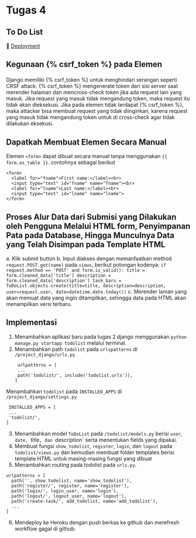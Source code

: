 # Tugas 4 
## To Do List
📁 [Deployment](https://tugas2pbpjasmine.herokuapp.com/todolist/)

## Kegunaan {% csrf_token %} pada Elemen <form>

Django memiliki {% csrf_token %} untuk menghindari serangan seperti CRSF attack. {% csrf_token %} mengenerate token dari sisi server saat merender halaman dan mencross-check token jika ada request lain yang masuk. Jika request yang masuk tidak mengandung token, maka request itu tidak akan dieksekusi.
Jika pada elemen <form> tidak terdapat {% csrf_token %}, maka attacker bisa membuat request yang tidak diinginkan, karena request yang masuk tidak mengandung token untuk di cross-check agar tidak dilakukan eksekusi.

## Dapatkah Membuat Elemen <form> Secara Manual
Elemen `<form>` dapat dibuat secara manual tanpa menggunakan `{{ form.as_table }}`. contohnya sebagai berikut
```
<form>
  <label for="fname">First name:</label><br>
  <input type="text" id="fname" name="fname"><br>
  <label for="lname">Last name:</label><br>
  <input type="text" id="lname" name="lname">
</form>
```

## Proses Alur Data dari Submisi yang Dilakukan oleh Pengguna Melalui HTML form, Penyimpanan Pata pada Database, Hingga Munculnya Data yang Telah Disimpan pada Template HTML

  a. Klik submit button
  b. Input diakses dengan memanfaatkan method `request.POST.get(name)` pada `views`, berikut potongan kodenya:
     ```
     if request.method == 'POST' and form.is_valid():
        title = form.cleaned_data['title']
        description = form.cleaned_data['description']
        task_baru = ToDoList.objects.create(title=title, description=description,
                                            user=request.user, date=datetime.date.today())
     ```
  c. Merender laman yang akan memuat data yang ingin ditampilkan, sehingga data pada HTML akan menampilkan versi terbaru.
  
## Implementasi
1. Menambahkan aplikasi baru pada tugas 2 django menggunakan `python manage.py startapp todolist` melalui terminal.
2. Menambahkan path `todolist` pada `urlspatterns` di `/project_django/urls.py`
   ```
    urlpatterns = [
    ...
    path('todolist/', include('todolist.urls')),
   ]
   ```
  Menambahkan `todolist` pada `INSTALLED_APPS` di `/project_django/settings.py`
   ```
    INSTALLED_APPS = [
    ...
    'todolist/',
   ]
   ```
3. Menambahkan model `ToDoList` pada `/todolist/models.py` berisi `user`, `date, `title`, dan `description` serta menentukan fields yang dipakai.
4. Membuat fungsi `show_todolist`, `register`, `login`, dan `logout` pada `todolist/views.py` dan kemudian membuat folder templates berisi template HTML untuk masing-masing fungsi yang dibuat
5. Menambahkan routing pada todolist pada `urls.py`.
  ```
  urlpatterns = [
    path('', show_todolist, name='show_todolist'),
    path('register/', register, name='register'),
    path('login/', login_user, name='login'),
    path('logout/', logout_user, name='logout'),
    path('create-task/', add_todolist, name='add_todolist'),
    ...
  ]
  ```
6. Mendeploy ke Heroku dengan push berkas ke github dan merefresh workflow gagal di github.


